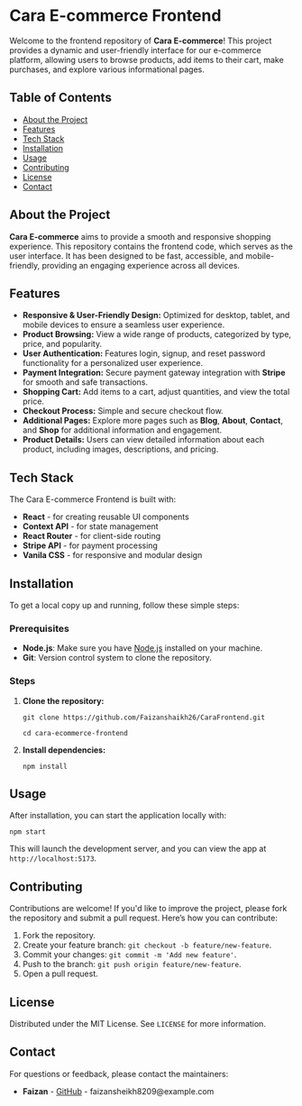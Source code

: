 <h1>Cara E-commerce Frontend</h1>

<p>Welcome to the frontend repository of <strong>Cara E-commerce</strong>! This project provides a dynamic and user-friendly interface for our e-commerce platform, allowing users to browse products, add items to their cart, make purchases, and explore various informational pages.</p>

<h2>Table of Contents</h2>
<ul>
    <li><a href="#about-the-project">About the Project</a></li>
    <li><a href="#features">Features</a></li>
    <li><a href="#tech-stack">Tech Stack</a></li>
    <li><a href="#installation">Installation</a></li>
    <li><a href="#usage">Usage</a></li>
    <li><a href="#contributing">Contributing</a></li>
    <li><a href="#license">License</a></li>
    <li><a href="#contact">Contact</a></li>
</ul>

<h2 id="about-the-project">About the Project</h2>
<p><strong>Cara E-commerce</strong> aims to provide a smooth and responsive shopping experience. This repository contains the frontend code, which serves as the user interface. It has been designed to be fast, accessible, and mobile-friendly, providing an engaging experience across all devices.</p>

<h2 id="features">Features</h2>
<ul>
    <li><strong>Responsive & User-Friendly Design:</strong> Optimized for desktop, tablet, and mobile devices to ensure a seamless user experience.</li>
    <li><strong>Product Browsing:</strong> View a wide range of products, categorized by type, price, and popularity.</li>
    <li><strong>User Authentication:</strong> Features login, signup, and reset password functionality for a personalized user experience.</li>
    <li><strong>Payment Integration:</strong> Secure payment gateway integration with <strong>Stripe</strong> for smooth and safe transactions.</li>
    <li><strong>Shopping Cart:</strong> Add items to a cart, adjust quantities, and view the total price.</li>
    <li><strong>Checkout Process:</strong> Simple and secure checkout flow.</li>
    <li><strong>Additional Pages:</strong> Explore more pages such as <strong>Blog</strong>, <strong>About</strong>, <strong>Contact</strong>, and <strong>Shop</strong> for additional information and engagement.</li>
    <li><strong>Product Details:</strong> Users can view detailed information about each product, including images, descriptions, and pricing.</li>
</ul>

<h2 id="tech-stack">Tech Stack</h2>
<p>The Cara E-commerce Frontend is built with:</p>
<ul>
    <li><strong>React</strong> - for creating reusable UI components</li>
    <li><strong>Context API</strong> - for state management</li>
    <li><strong>React Router</strong> - for client-side routing</li>
    <li><strong>Stripe API</strong> - for payment processing</li>
    <li><strong>Vanila CSS</strong> - for responsive and modular design</li>

</ul>

<h2 id="installation">Installation</h2>
<p>To get a local copy up and running, follow these simple steps:</p>

<h3>Prerequisites</h3>
<ul>
    <li><strong>Node.js</strong>: Make sure you have <a href="https://nodejs.org/">Node.js</a> installed on your machine.</li>
    <li><strong>Git</strong>: Version control system to clone the repository.</li>
</ul>

<h3>Steps</h3>
<ol>
    <li><strong>Clone the repository:</strong>
        <pre><code>git clone https://github.com/Faizanshaikh26/CaraFrontend.git</code></pre>
        <pre><code>cd cara-ecommerce-frontend</code></pre>
    </li>
    <li><strong>Install dependencies:</strong>
        <pre><code>npm install</code></pre>
    </li>
</ol>

<h2 id="usage">Usage</h2>
<p>After installation, you can start the application locally with:</p>
<pre><code>npm start</code></pre>
<p>This will launch the development server, and you can view the app at <code>http://localhost:5173</code>.</p>

<h2 id="contributing">Contributing</h2>
<p>Contributions are welcome! If you'd like to improve the project, please fork the repository and submit a pull request. Here’s how you can contribute:</p>
<ol>
    <li>Fork the repository.</li>
    <li>Create your feature branch: <code>git checkout -b feature/new-feature</code>.</li>
    <li>Commit your changes: <code>git commit -m 'Add new feature'</code>.</li>
    <li>Push to the branch: <code>git push origin feature/new-feature</code>.</li>
    <li>Open a pull request.</li>
</ol>

<h2 id="license">License</h2>
<p>Distributed under the MIT License. See <code>LICENSE</code> for more information.</p>

<h2 id="contact">Contact</h2>
<p>For questions or feedback, please contact the maintainers:</p>
<ul>
    <li><strong>Faizan</strong> - <a href="https://github.com/Faizanshaikh26">GitHub</a> - faizansheikh8209@example.com</li>
</ul>

